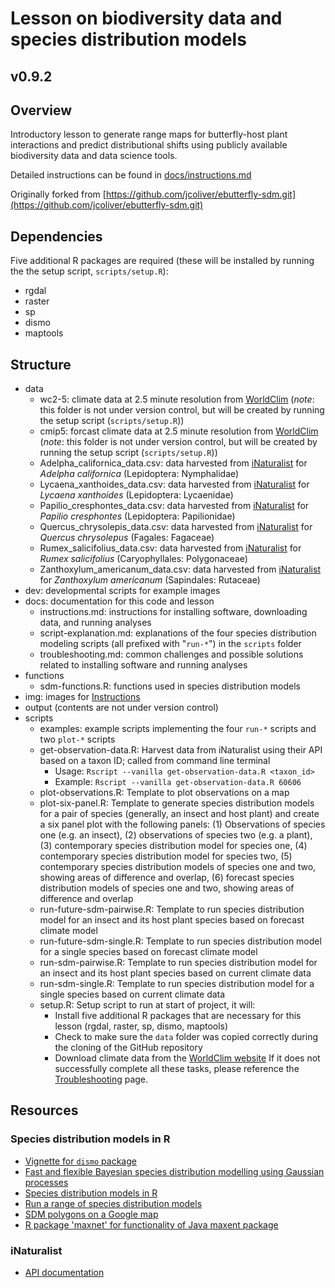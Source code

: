 # Lesson on biodiversity data and species distribution models
## v0.9.2

## Overview
Introductory lesson to generate range maps for butterfly-host plant interactions and predict distributional shifts using publicly available biodiversity data and data science tools.

Detailed instructions can be found in [docs/instructions.md](docs/instructions.md)

Originally forked from [https://github.com/jcoliver/ebutterfly-sdm.git](https://github.com/jcoliver/ebutterfly-sdm.git)

## Dependencies
Five additional R packages are required (these will be installed by running the the setup script, `scripts/setup.R`):

+ rgdal
+ raster
+ sp
+ dismo
+ maptools

## Structure
+ data
  + wc2-5: climate data at 2.5 minute resolution from [WorldClim](http://www.worldclim.org) (_note_: this folder is not under version control, but will be created by running the setup script (`scripts/setup.R`))
  + cmip5: forcast climate data at 2.5 minute resolution from [WorldClim](http://www.worldclim.org) (_note_: this folder is not under version control, but will be created by running the setup script (`scripts/setup.R`))
  + Adelpha_californica_data.csv: data harvested from [iNaturalist](http://www.inaturalist.org) for _Adelpha californica_ (Lepidoptera: Nymphalidae)
  + Lycaena_xanthoides_data.csv: data harvested from [iNaturalist](http://www.inaturalist.org) for _Lycaena xanthoides_ (Lepidoptera: Lycaenidae)
  + Papilio_cresphontes_data.csv: data harvested from [iNaturalist](http://www.inaturalist.org) for _Papilio cresphontes_ (Lepidoptera: Papilionidae)
  + Quercus_chrysolepis_data.csv: data harvested from [iNaturalist](http://www.inaturalist.org) for _Quercus chrysolepus_ (Fagales: Fagaceae)
  + Rumex_salicifolius_data.csv: data harvested from [iNaturalist](http://www.inaturalist.org) for _Rumex salicifolius_ (Caryophyllales: Polygonaceae)
  + Zanthoxylum_americanum_data.csv: data harvested from [iNaturalist](http://www.inaturalist.org) for _Zanthoxylum americanum_ (Sapindales: Rutaceae)
+ dev: developmental scripts for example images
+ docs: documentation for this code and lesson
    + instructions.md: instructions for installing software, downloading data, and running analyses
    + script-explanation.md: explanations of the four species distribution modeling scripts (all prefixed with "`run-*`") in the `scripts` folder
    + troubleshooting.md: common challenges and possible solutions related to installing software and running analyses
+ functions
  + sdm-functions.R: functions used in species distribution models
+ img: images for [Instructions](docs/instructions.md)
+ output (contents are not under version control)
+ scripts
  + examples: example scripts implementing the four `run-*` scripts and two `plot-*` scripts
  + get-observation-data.R: Harvest data from iNaturalist using their API based on a taxon ID; 
  called from command line terminal
    + Usage: `Rscript --vanilla get-observation-data.R <taxon_id>`
    + Example: `Rscript --vanilla get-observation-data.R 60606`
  + plot-observations.R: Template to plot observations on a map
  + plot-six-panel.R: Template to generate species distribution models for a pair of species (generally, an insect and host plant) and create a six panel plot with the following panels: (1) Observations of species one (e.g. an insect), (2) observations of species two (e.g. a plant), (3) contemporary species distribution model for species one, (4) contemporary species distribution model for species two, (5) contemporary species distribution models of species one and two, showing areas of difference and overlap, (6) forecast species distribution models of species one and two, showing areas of difference and overlap
  + run-future-sdm-pairwise.R: Template to run species distribution model for an insect and its host plant species based on forecast climate model
  + run-future-sdm-single.R: Template to run species distribution model for a single species based on forecast climate model
  + run-sdm-pairwise.R: Template to run species distribution model for an insect and its host plant species based on current climate data
  + run-sdm-single.R: Template to run species distribution model for a single species based on current climate data
  + setup.R: Setup script to run at start of project, it will:
    + Install five additional R packages that are necessary for this lesson (rgdal, raster, sp, dismo, maptools)
    + Check to make sure the `data` folder was copied correctly during the cloning of the GitHub repository
    + Download climate data from the [WorldClim website](http://www.worldclim.org)
  If it does not successfully complete all these tasks, please reference the [Troubleshooting](docs/troubleshooting.md) page.

## Resources
### Species distribution models in R
+ [Vignette for `dismo` package](https://cran.r-project.org/web/packages/dismo/vignettes/sdm.pdf)
+ [Fast and flexible Bayesian species distribution modelling using Gaussian processes](http://onlinelibrary.wiley.com/doi/10.1111/2041-210X.12523/pdf)
+ [Species distribution models in R](http://www.molecularecologist.com/2013/04/species-distribution-models-in-r/)
+ [Run a range of species distribution models](https://rdrr.io/cran/biomod2/man/BIOMOD_Modeling.html)
+ [SDM polygons on a Google map](https://rdrr.io/rforge/dismo/man/gmap.html)
+ [R package 'maxnet' for functionality of Java maxent package](https://cran.r-project.org/web/packages/maxnet/maxnet.pdf)

### iNaturalist
+ [API documentation](https://www.inaturalist.org/pages/api+reference)